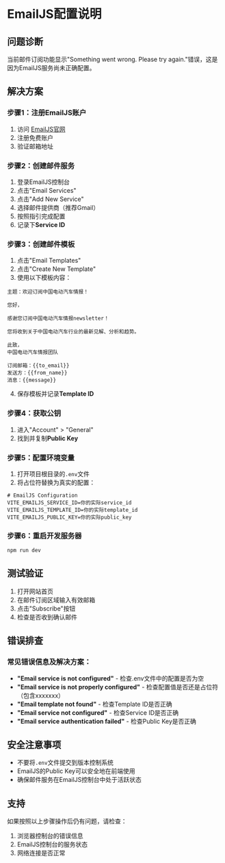 # EmailJS配置说明

## 问题诊断

当前邮件订阅功能显示"Something went wrong. Please try again."错误，这是因为EmailJS服务尚未正确配置。

## 解决方案

### 步骤1：注册EmailJS账户

1. 访问 [EmailJS官网](https://www.emailjs.com/)
2. 注册免费账户
3. 验证邮箱地址

### 步骤2：创建邮件服务

1. 登录EmailJS控制台
2. 点击"Email Services"
3. 点击"Add New Service"
4. 选择邮件提供商（推荐Gmail）
5. 按照指引完成配置
6. 记录下**Service ID**

### 步骤3：创建邮件模板

1. 点击"Email Templates"
2. 点击"Create New Template"
3. 使用以下模板内容：

```
主题：欢迎订阅中国电动汽车情报！

您好，

感谢您订阅中国电动汽车情报newsletter！

您将收到关于中国电动汽车行业的最新见解、分析和趋势。

此致，
中国电动汽车情报团队

订阅邮箱：{{to_email}}
发送方：{{from_name}}
消息：{{message}}
```

4. 保存模板并记录**Template ID**

### 步骤4：获取公钥

1. 进入"Account" > "General"
2. 找到并复制**Public Key**

### 步骤5：配置环境变量

1. 打开项目根目录的`.env`文件
2. 将占位符替换为真实的配置：

```env
# EmailJS Configuration
VITE_EMAILJS_SERVICE_ID=你的实际service_id
VITE_EMAILJS_TEMPLATE_ID=你的实际template_id
VITE_EMAILJS_PUBLIC_KEY=你的实际public_key
```

### 步骤6：重启开发服务器

```bash
npm run dev
```

## 测试验证

1. 打开网站首页
2. 在邮件订阅区域输入有效邮箱
3. 点击"Subscribe"按钮
4. 检查是否收到确认邮件

## 错误排查

### 常见错误信息及解决方案：

- **"Email service is not configured"** - 检查.env文件中的配置是否为空
- **"Email service is not properly configured"** - 检查配置值是否还是占位符（包含xxxxxxx）
- **"Email template not found"** - 检查Template ID是否正确
- **"Email service not configured"** - 检查Service ID是否正确
- **"Email service authentication failed"** - 检查Public Key是否正确

## 安全注意事项

- 不要将`.env`文件提交到版本控制系统
- EmailJS的Public Key可以安全地在前端使用
- 确保邮件服务在EmailJS控制台中处于活跃状态

## 支持

如果按照以上步骤操作后仍有问题，请检查：
1. 浏览器控制台的错误信息
2. EmailJS控制台的服务状态
3. 网络连接是否正常